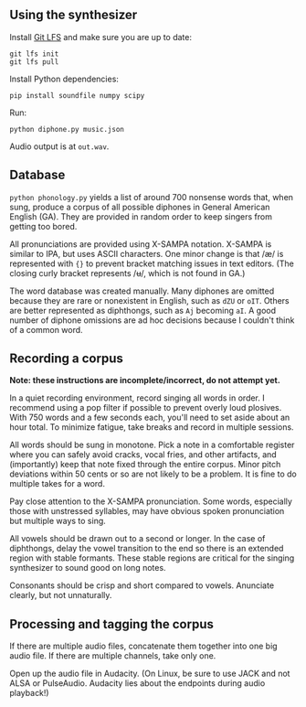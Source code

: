 ## Using the synthesizer

Install [Git LFS](https://git-lfs.github.com/) and make sure you are up to date:

    git lfs init
    git lfs pull

Install Python dependencies:

    pip install soundfile numpy scipy

Run:

    python diphone.py music.json

Audio output is at `out.wav`.

## Database

`python phonology.py` yields a list of around 700 nonsense words that, when sung, produce a corpus of all possible diphones in General American English (GA). They are provided in random order to keep singers from getting too bored.

All pronunciations are provided using X-SAMPA notation. X-SAMPA is similar to IPA, but uses ASCII characters. One minor change is that /æ/ is represented with `{}` to prevent bracket matching issues in text editors. (The closing curly bracket represents /ʉ/, which is not found in GA.)

The word database was created manually. Many diphones are omitted because they are rare or nonexistent in English, such as `dZU` or `oIT`. Others are better represented as diphthongs, such as `Aj` becoming `aI`. A good number of diphone omissions are ad hoc decisions because I couldn't think of a common word.

## Recording a corpus

**Note: these instructions are incomplete/incorrect, do not attempt yet.**

In a quiet recording environment, record singing all words in order. I recommend using a pop filter if possible to prevent overly loud plosives. With 750 words and a few seconds each, you'll need to set aside about an hour total. To minimize fatigue, take breaks and record in multiple sessions.

All words should be sung in monotone. Pick a note in a comfortable register where you can safely avoid cracks, vocal fries, and other artifacts, and (importantly) keep that note fixed through the entire corpus. Minor pitch deviations within 50 cents or so are not likely to be a problem. It is fine to do multiple takes for a word.

Pay close attention to the X-SAMPA pronunciation. Some words, especially those with unstressed syllables, may have obvious spoken pronunciation but multiple ways to sing.

All vowels should be drawn out to a second or longer. In the case of diphthongs, delay the vowel transition to the end so there is an extended region with stable formants. These stable regions are critical for the singing synthesizer to sound good on long notes.

Consonants should be crisp and short compared to vowels. Anunciate clearly, but not unnaturally.

## Processing and tagging the corpus

If there are multiple audio files, concatenate them together into one big audio file. If there are multiple channels, take only one.

Open up the audio file in Audacity. (On Linux, be sure to use JACK and not ALSA or PulseAudio. Audacity lies about the endpoints during audio playback!)

